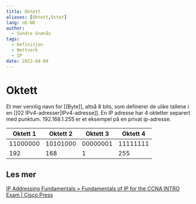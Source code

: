 ```yaml
---
title: Oktett
aliases: [Oktett,Octet]
lang: nb-NO
author:
  - Sondre Grønås
tags:
  - Definisjon
  - Nettverk
  - IP
date: 2022-04-09
---
```

# Oktett
Et mer vennlig navn for [[Byte]], altså 8 bits, som definerer de ulike tallene i en [[02 IPv4-adresser|IPv4-adresse]]. En IP adresse har 4 oktetter separert med punktum. $192.168.1.255$ er et eksempel på en privat ip-adresse.

| Oktett 1 | Oktett 2 | Oktett 3 | Oktett 4 |
| -- | -- | -- | -- |
|$11000000$ | $10101000$ | $00000001$ | $11111111$ |
| $192$ | $168$ | $1$ | $255$ |

## Les mer
[IP Addressing Fundamentals > Fundamentals of IP for the CCNA INTRO Exam | Cisco Press](https://www.ciscopress.com/articles/article.asp?p=101151&seqNum=3#:~:text=Each%20of%20the%20decimal%20numbers,is%201%2C%20and%20so%20on.)
